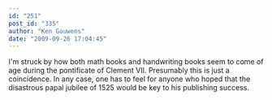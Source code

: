 ```yaml
---
id: "251"
post_id: "335"
author: "Ken Gouwens"
date: "2009-09-26 17:04:45"
---
```

I'm struck by how both math books and handwriting books seem to come of age during the pontificate of Clement VII. Presumably this is just a coincidence. In any case, one has to feel for anyone who hoped that the disastrous papal jubilee of 1525 would be key to his publishing success.
